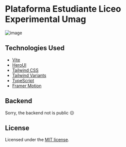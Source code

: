 # Plataforma Estudiante Liceo Experimental Umag
![image](https://res.cloudinary.com/dx219dazh/image/upload/v1742561724/varios/uxiexnmnycomh5xczpqb.png)

## Technologies Used

- [Vite](https://vitejs.dev/guide/)
- [HeroUI](https://heroui.com)
- [Tailwind CSS](https://tailwindcss.com)
- [Tailwind Variants](https://tailwind-variants.org)
- [TypeScript](https://www.typescriptlang.org)
- [Framer Motion](https://www.framer.com/motion)

## Backend
Sorry, the backend not is public 😔


## License
Licensed under the [MIT license](https://github.com/frontio-ai/vite-template/blob/main/LICENSE).
